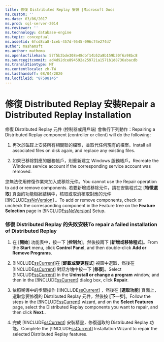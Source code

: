 ```yaml
---
title: 修復 Distributed Replay 安裝 |Microsoft Docs
ms.custom: ''
ms.date: 03/06/2017
ms.prod: sql-server-2014
ms.reviewer: ''
ms.technology: database-engine
ms.topic: conceptual
ms.assetid: 6fcd8ca8-1ceb-457d-9545-096c74e274d7
author: mashamsft
ms.author: mathoma
ms.openlocfilehash: 57f5b2bde308e48dbf14b52a8b159b30f6a98bc8
ms.sourcegitcommit: ad4d92dce894592a259721a1571b1d8736abacdb
ms.translationtype: MT
ms.contentlocale: zh-TW
ms.lasthandoff: 08/04/2020
ms.locfileid: "87598145"
---
```

# <a name="repair-a-distributed-replay-installation"></a><span data-ttu-id="1b737-102">修復 Distributed Replay 安裝</span><span class="sxs-lookup"><span data-stu-id="1b737-102">Repair a Distributed Replay Installation</span></span>
  <span data-ttu-id="1b737-103">修復 Distributed Replay 元件 (控制器或用戶端) 會執行下列動作：</span><span class="sxs-lookup"><span data-stu-id="1b737-103">Repairing a Distributed Replay component (controller or client) will do the following:</span></span>  
  
1.  <span data-ttu-id="1b737-104">再次於磁碟上安裝所有相關聯的檔案，並取代任何現有的檔案。</span><span class="sxs-lookup"><span data-stu-id="1b737-104">Install all associated files on disk again, and replace any existing files.</span></span>  
  
2.  <span data-ttu-id="1b737-105">如果已移除對應的服務帳戶，則重新建立 Windows 服務帳戶。</span><span class="sxs-lookup"><span data-stu-id="1b737-105">Recreate the Windows service account if the corresponding service account was removed.</span></span>  
  
 <span data-ttu-id="1b737-106">您無法使用修復作業來加入或移除元件。</span><span class="sxs-lookup"><span data-stu-id="1b737-106">You cannot use the Repair operation to add or remove components.</span></span> <span data-ttu-id="1b737-107">若要新增或移除元件，請在安裝程式之 [**特徵選取**] 頁面的功能樹狀結構中，核取或取消核取對應的元件 [!INCLUDE[ssNoVersion](../../includes/ssnoversion-md.md)] 。</span><span class="sxs-lookup"><span data-stu-id="1b737-107">To add or remove components, check or uncheck the corresponding component in the Feature tree on the **Feature Selection** page in [!INCLUDE[ssNoVersion](../../includes/ssnoversion-md.md)] Setup.</span></span>  
  
### <a name="to-repair-a-failed-installation-of-distributed-replay"></a><span data-ttu-id="1b737-108">修復 Distributed Replay 的失敗安裝</span><span class="sxs-lookup"><span data-stu-id="1b737-108">To repair a failed installation of Distributed Replay</span></span>  
  
1.  <span data-ttu-id="1b737-109">在 [**開始**] 功能表中，按一下 [**控制台**]，然後按兩下 [**新增或移除程式**]。</span><span class="sxs-lookup"><span data-stu-id="1b737-109">From the **Start** menu, click **Control Panel**, and then double-click **Add or Remove Programs**.</span></span>  
  
2.  <span data-ttu-id="1b737-110">[!INCLUDE[ssCurrent](../../includes/sscurrent-md.md)]在 [**卸載或變更程式**] 視窗中選取，然後在 [!INCLUDE[ssCurrent](../../includes/sscurrent-md.md)] 對話方塊中按一下 [**修復**]。</span><span class="sxs-lookup"><span data-stu-id="1b737-110">Select [!INCLUDE[ssCurrent](../../includes/sscurrent-md.md)] in the **Uninstall or change a program** window, and then in the [!INCLUDE[ssCurrent](../../includes/sscurrent-md.md)] dialog box, click **Repair**.</span></span>  
  
3.  <span data-ttu-id="1b737-111">依照嚮導中的步驟操作 [!INCLUDE[ssCurrent](../../includes/sscurrent-md.md)] ，然後在 [**選取功能**] 頁面上，選取您要修復的 Distributed Replay 元件，然後按 **[下一步]**。</span><span class="sxs-lookup"><span data-stu-id="1b737-111">Follow the steps in the [!INCLUDE[ssCurrent](../../includes/sscurrent-md.md)] wizard, and on the **Select Features** page, select the Distributed Replay components you want to repair, and then click **Next.**.</span></span>  
  
4.  <span data-ttu-id="1b737-112">完成 [!INCLUDE[ssCurrent](../../includes/sscurrent-md.md)] 安裝精靈，修復選取的 Distributed Replay 功能。</span><span class="sxs-lookup"><span data-stu-id="1b737-112">Complete the [!INCLUDE[ssCurrent](../../includes/sscurrent-md.md)] Installation Wizard to repair the selected Distributed Replay features.</span></span>  
  
  
